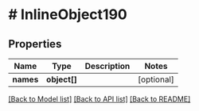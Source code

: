 # # InlineObject190

## Properties

Name | Type | Description | Notes
------------ | ------------- | ------------- | -------------
**names** | **object[]** |  | [optional] 

[[Back to Model list]](../../README.md#documentation-for-models) [[Back to API list]](../../README.md#documentation-for-api-endpoints) [[Back to README]](../../README.md)


